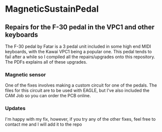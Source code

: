 # MagneticSustainPedal
## Repairs for the F-30 pedal in the VPC1 and other keyboards
The F-30 pedal by Fatar is a 3  pedal unit included in some high end MIDI keyboards, with the Kawai VPC1 being a popular one. This pedal tends to fail after a while so I compiled all the repairs/upgrades onto this repository. The PDFs explains all of these upgrades.

### Magnetic sensor
One of the fixes involves making a custom circuit for one of the pedals. The files for this circuit are to be used with EAGLE, but I've also included the CAM Job so you can order the PCB online.

### Updates

I'm happy with my fix, however, if you try any of the other fixes, feel free to contact me and I will add it to the repo